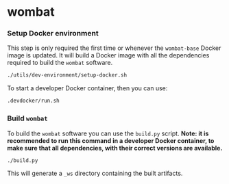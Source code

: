 # wombat

### Setup Docker environment

This step is only required the first time or whenever the `wombat-base` Docker image is updated.
It will build a Docker image with all the dependencies required to build the `wombat` software.

```bash
./utils/dev-environment/setup-docker.sh
```

To start a developer Docker container, then you can use:

```bash
.devdocker/run.sh
```

### Build `wombat`

To build the `wombat` software you can use the `build.py` script.
**Note: it is recommended to run this command in a developer Docker container, to make sure that all dependencies, with their correct versions are available.**

```bash
./build.py
```

This will generate a `_ws` directory containing the built artifacts.
